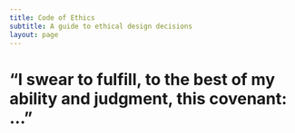 ```yaml
---
title: Code of Ethics
subtitle: A guide to ethical design decisions
layout: page
---
```


# “I swear to fulfill, to the best of my ability and judgment, this covenant: …”

